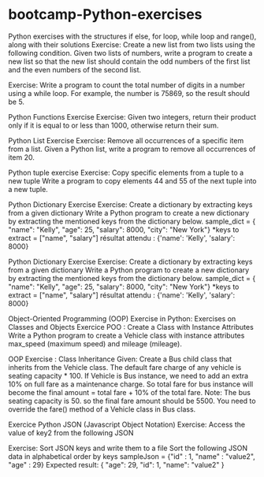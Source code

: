 # bootcamp-Python-exercises

Python exercises with the structures if else, for loop, while loop and range(), along with their solutions Exercise: Create a new list from two lists using the following condition. Given two lists of numbers, write a program to create a new list so that the new list should contain the odd numbers of the first list and the even numbers of the second list.

Exercise: Write a program to count the total number of digits in a number using a while loop. For example, the number is 75869, so the result should be 5.

Python Functions Exercise Exercise: Given two integers, return their product only if it is equal to or less than 1000, otherwise return their sum.

Python List Exercise Exercise: Remove all occurrences of a specific item from a list. Given a Python list, write a program to remove all occurrences of item 20.

Python tuple exercise Exercise: Copy specific elements from a tuple to a new tuple Write a program to copy elements 44 and 55 of the next tuple into a new tuple.

Python Dictionary Exercise Exercise: Create a dictionary by extracting keys from a given dictionary Write a Python program to create a new dictionary by extracting the mentioned keys from the dictionary below. sample_dict = { "name": "Kelly", "age": 25, "salary": 8000, "city": "New York"} *keys to extract = ["name", "salary"] résultat attendu : {'name': 'Kelly', 'salary': 8000}

Python Dictionary Exercise Exercise: Create a dictionary by extracting keys from a given dictionary Write a Python program to create a new dictionary by extracting the mentioned keys from the dictionary below. sample_dict = { "name": "Kelly", "age": 25, "salary": 8000, "city": "New York"} *keys to extract = ["name", "salary"] résultat attendu : {'name': 'Kelly', 'salary': 8000}

Object-Oriented Programming (OOP) Exercise in Python: Exercises on Classes and Objects Exercice POO : Create a Class with Instance Attributes Write a Python program to create a Vehicle class with instance attributes max_speed (maximum speed) and mileage (mileage).

OOP Exercise : Class Inheritance Given: Create a Bus child class that inherits from the Vehicle class. The default fare charge of any vehicle is seating capacity * 100. If Vehicle is Bus instance, we need to add an extra 10% on full fare as a maintenance charge. So total fare for bus instance will become the final
amount = total fare + 10% of the total fare. Note: The bus seating capacity is 50. so the final fare amount should be 5500. You need to override the fare() method of a Vehicle class in Bus class.

Exercice Python JSON (Javascript Object Notation) Exercise: Access the value of key2 from the following JSON

Exercise: Sort JSON keys and write them to a file Sort the following JSON data in alphabetical order by keys sampleJson = {"id" : 1, "name" : "value2", "age" : 29} Expected result: { "age": 29, "id": 1, "name": "value2" }
